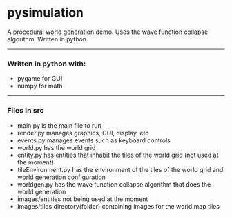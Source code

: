 # pysimulation
A procedural world generation demo.
Uses the wave function collapse algorithm.
Written in python.
 - - - -
### Written in python with:
 - pygame for GUI
 - numpy for math
 - - - -
### Files in src
 - main.py is the main file to run
 - render.py manages graphics, GUI, display, etc
 - events.py manages events such as keyboard controls
 - world.py has the world grid
 - entity.py has entities that inhabit the tiles of the world grid (not used at the moment)
 - tileEnvironment.py has the environment of the tiles of the world grid and world generation configuration
 - worldgen.py has the wave function collapse algorithm that does the world generation
 - images/entities not being used at the moment
 - images/tiles directory(folder) containing images for the world map tiles
